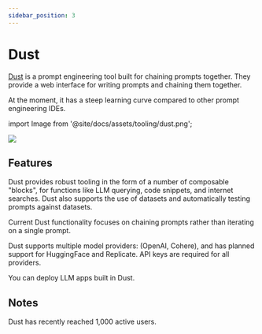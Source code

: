 ```yaml
---
sidebar_position: 3
---
```


# Dust 

[Dust](https://dust.tt/) is a prompt engineering tool built for chaining prompts together. They provide 
a web interface for writing prompts and chaining them together. 

At the moment, it has a steep learning curve compared to other prompt engineering
IDEs.

import Image from '@site/docs/assets/tooling/dust.png';

<div style={{textAlign: 'center'}}>
  <img src={Image} style={{width: "750px"}} />
</div>

## Features

Dust provides robust tooling in the form of a number of composable "blocks", for 
functions like LLM querying, code snippets, and internet searches. Dust also supports 
the use of datasets and automatically testing prompts against datasets. 

Current Dust functionality focuses on chaining prompts rather than iterating on a single prompt.

Dust supports multiple model providers: (OpenAI, Cohere), and has planned support for HuggingFace and Replicate. API keys are required for all providers.

You can deploy LLM apps built in Dust.

## Notes

Dust has recently reached 1,000 active users.

